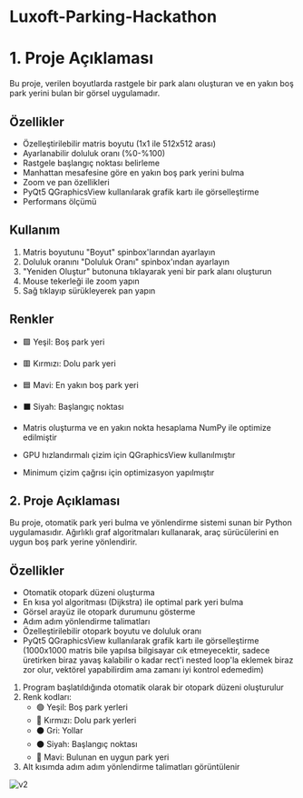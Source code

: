 # Luxoft-Parking-Hackathon

# 1. Proje Açıklaması

Bu proje, verilen boyutlarda rastgele bir park alanı oluşturan ve en yakın boş park yerini bulan bir görsel uygulamadır.

## Özellikler

- Özelleştirilebilir matris boyutu (1x1 ile 512x512 arası)
- Ayarlanabilir doluluk oranı (%0-%100)
- Rastgele başlangıç noktası belirleme
- Manhattan mesafesine göre en yakın boş park yerini bulma
- Zoom ve pan özellikleri
- PyQt5 QGraphicsView kullanılarak grafik kartı ile görselleştirme
- Performans ölçümü

## Kullanım

1. Matris boyutunu "Boyut" spinbox'larından ayarlayın
2. Doluluk oranını "Doluluk Oranı" spinbox'ından ayarlayın
3. "Yeniden Oluştur" butonuna tıklayarak yeni bir park alanı oluşturun
4. Mouse tekerleği ile zoom yapın
5. Sağ tıklayıp sürükleyerek pan yapın

## Renkler

- 🟩 Yeşil: Boş park yeri
- 🟥 Kırmızı: Dolu park yeri
- 🟦 Mavi: En yakın boş park yeri
- ⬛ Siyah: Başlangıç noktası

- Matris oluşturma ve en yakın nokta hesaplama NumPy ile optimize edilmiştir
- GPU hızlandırmalı çizim için QGraphicsView kullanılmıştır
- Minimum çizim çağrısı için optimizasyon yapılmıştır


## 2. Proje Açıklaması
Bu proje, otomatik park yeri bulma ve yönlendirme sistemi sunan bir Python uygulamasıdır. Ağırlıklı graf algoritmaları kullanarak, araç sürücülerini en uygun boş park yerine yönlendirir.

## Özellikler
- Otomatik otopark düzeni oluşturma
- En kısa yol algoritması (Dijkstra) ile optimal park yeri bulma
- Görsel arayüz ile otopark durumunu gösterme
- Adım adım yönlendirme talimatları
- Özelleştirilebilir otopark boyutu ve doluluk oranı
- PyQt5 QGraphicsView kullanılarak grafik kartı ile görselleştirme (1000x1000 matris bile yapılsa bilgisayar cık etmeyecektir, sadece üretirken biraz yavaş kalabilir o kadar rect'i nested loop'la eklemek biraz zor olur, vektörel yapabilirdim ama zamanı iyi kontrol edemedim)


1. Program başlatıldığında otomatik olarak bir otopark düzeni oluşturulur
2. Renk kodları:
   - 🟢 Yeşil: Boş park yerleri
   - 🔴 Kırmızı: Dolu park yerleri
   - ⚫ Gri: Yollar
   - ⚫ Siyah: Başlangıç noktası
   - 🔵 Mavi: Bulunan en uygun park yeri
3. Alt kısımda adım adım yönlendirme talimatları görüntülenir

![v2](https://github.com/user-attachments/assets/7ec4d8e5-d457-4063-bd13-d50577f8b6ad)
